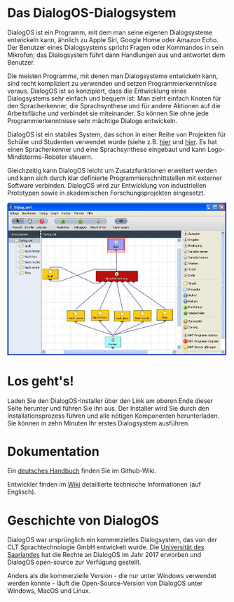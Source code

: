 # Das DialogOS-Dialogsystem

DialogOS ist ein Programm, mit dem man seine eigenen Dialogsysteme entwickeln kann, ähnlich zu Apple Siri, Google Home oder Amazon Echo. Der Benutzer eines Dialogsystems spricht Fragen oder Kommandos in sein Mikrofon; das Dialogsystem führt dann Handlungen aus und antwortet dem Benutzer.

Die meisten Programme, mit denen man Dialogsysteme entwickeln kann, sind recht kompliziert zu verwenden und setzen Programmierkenntnisse voraus. DialogOS ist so konzipiert, dass die Entwicklung eines Dialogsystems sehr einfach und bequem ist: Man zieht einfach Knoten für den Spracherkenner, die Sprachsynthese und für andere Aktionen auf die Arbeitsfläche und verbindet sie miteinander. So können Sie ohne jede Programmierkenntnisse sehr mächtige Dialoge entwickeln.

DialogOS ist ein stabiles System, das schon in einer Reihe von Projekten für Schüler und Studenten verwendet wurde (siehe z.B. [hier](http://www.debacher.de/wiki/DialogOS) und [hier](http://www.coli.uni-saarland.de/courses/lego-04/). Es hat einen Spracherkenner und eine Sprachsynthese eingebaut und kann Lego-Mindstorms-Roboter steuern.

Gleichzeitig kann DialogOS leicht um Zusatzfunktionen erweitert werden und kann sich durch klar definierte Programmierschnittstellen mit externer Software verbinden. DialogOS wird zur Entwicklung von industriellen Prototypen sowie in akademischen Forschungsprojekten eingesetzt.

<img src="/images/DialogOS.jpg" width="500" />


# Los geht's!

Laden Sie den DialogOS-Installer über den Link am oberen Ende dieser Seite herunter und führen Sie ihn aus. Der Installer wird Sie durch den Installationsprozess führen und alle nötigen Komponenten herunterladen. Sie können in zehn Minuten Ihr erstes Dialogsystem ausführen.


# Dokumentation


Ein
[deutsches Handbuch](https://github.com/coli-saar/dialogos/wiki/Handbuch)
finden Sie im Github-Wiki.

Entwickler finden im [Wiki](https://github.com/coli-saar/dialogos/wiki) detaillierte technische Informationen (auf Englisch).


# Geschichte von DialogOS

DialogOS war ursprünglich ein kommerzielles Dialogsystem, das von der CLT Sprachtechnologie GmbH entwickelt wurde. Die [Universität des Saarlandes](https://www.uni-saarland.de/) hat die Rechte an DialogOS im Jahr 2017 erworben und DialogOS open-source zur Verfügung gestellt.

Anders als die kommerzielle Version - die nur unter Windows verwendet werden konnte - läuft die Open-Source-Version von DialogOS unter Windows, MacOS und Linux.

